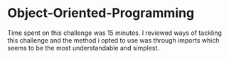 # Object-Oriented-Programming

Time spent on this challenge was 15 minutes.
I reviewed ways of tackling this challenge and the method i opted to use was through imports which seems to be  the most understandable and simplest.
